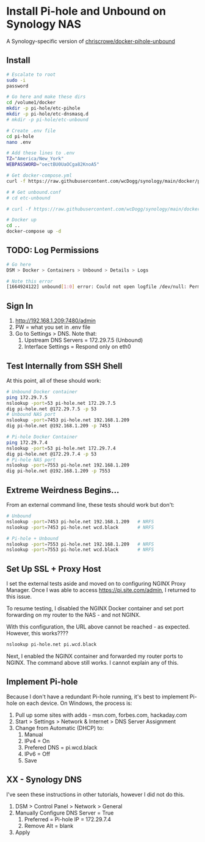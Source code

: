 # Install Pi-hole and Unbound on Synology NAS

A Synology-specific version of [chriscrowe/docker-pihole-unbound](https://github.com/chriscrowe/docker-pihole-unbound/tree/main/two-container)


## Install

```bash
# Escalate to root
sudo -i
password

# Go here and make these dirs
cd /volume1/docker
mkdir -p pi-hole/etc-pihole
mkdir -p pi-hole/etc-dnsmasq.d
# mkdir -p pi-hole/etc-unbound

# Create .env file
cd pi-hole
nano .env

# Add these lines to .env
TZ="America/New_York"
WEBPASSWORD="oectBU0UaOCga82KnoA5"

# Get docker-compose.yml
curl -f https://raw.githubusercontent.com/wcDogg/synology/main/docker/pi-hole/docker-compose.yml -o docker-compose.yml

# # Get unbound.conf
# cd etc-unbound

# curl -f https://raw.githubusercontent.com/wcDogg/synology/main/docker/pi-hole/etc-unbound/unbound.conf -o unbound.conf

# Docker up
cd ..
docker-compose up -d
```

## TODO: Log Permissions

```bash
# Go here
DSM > Docker > Containers > Unbound > Details > Logs

# Note this error
[1664924122] unbound[1:0] error: Could not open logfile /dev/null: Permission denied
```

## Sign In

1. http://192.168.1.209:7480/admin
2. PW = what you set in .env file
3. Go to Settings > DNS. Note that:
   1. Upstream DNS Servers = 172.29.7.5 (Unbound)
   2. Interface Settings = Respond only on eth0


## Test Internally from SSH Shell

At this point, all of these should work: 

```bash
# Unbound Docker container
ping 172.29.7.5
nslookup -port=53 pi-hole.net 172.29.7.5
dig pi-hole.net @172.29.7.5 -p 53
# Unbound NAS port
nslookup -port=7453 pi-hole.net 192.168.1.209
dig pi-hole.net @192.168.1.209 -p 7453

# Pi-hole Docker Container
ping 172.29.7.4
nslookup -port=53 pi-hole.net 172.29.7.4
dig pi-hole.net @172.29.7.4 -p 53
# Pi-hole NAS port
nslookup -port=7553 pi-hole.net 192.168.1.209
dig pi-hole.net @192.168.1.209 -p 7553
```

## Extreme Weirdness Begins...

From an external command line, these tests should work but don't: 

```bash
# Unbound
nslookup -port=7453 pi-hole.net 192.168.1.209   # NRFS
nslookup -port=7453 pi-hole.net wcd.black       # NRFS

# Pi-hole + Unbound
nslookup -port=7553 pi-hole.net 192.168.1.209   # NRFS
nslookup -port=7553 pi-hole.net wcd.black       # NRFS
```

## Set Up SSL + Proxy Host

I set the external tests aside and moved on to configuring NGINX Proxy Manager. Once I was able to access https://pi.site.com/admin, I returned to this issue. 

To resume testing, I disabled the NGINX Docker container and set port forwarding on my router to the NAS - and not NGINX. 

With this configuration, the URL above cannot be reached - as expected. However, this works????

```bash
nslookup pi-hole.net pi.wcd.black
```

Next, I enabled the NGINX container and forwarded my router ports to NGINX. The command above still works. I cannot explain any of this. 


## Implement Pi-hole

Because I don't have a redundant Pi-hole running, it's best to implement Pi-hole on each device. On Windows, the process is: 

1. Pull up some sites with adds - msn.com, forbes.com, hackaday.com
2. Start > Settings > Network & Internet > DNS Server Assignment
3. Change from Automatic (DHCP) to:
   1. Manual
   2. IPv4 = On
   3. Prefered DNS = pi.wcd.black
   4. IPv6 = Off
   5. Save



## XX - Synology DNS

I've seen these instructions in other tutorials, however I did not do this. 

1. DSM > Control Panel > Network > General
2. Manually Configure DNS Server = True
   1. Preferred = Pi-hole IP = 172.29.7.4
   2. Remove Alt = blank
3. Apply
